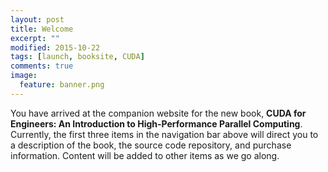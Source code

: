 ```yaml
---
layout: post
title: Welcome
excerpt: ""
modified: 2015-10-22
tags: [launch, booksite, CUDA]
comments: true
image:
  feature: banner.png
---
```


You have arrived at the companion website for the new book, **CUDA for Engineers: An Introduction to High-Performance Parallel Computing**. Currently, the first three items in the navigation bar above will direct you to a description of the book, the source code repository, and purchase information. Content will be added to other items as we go along.
